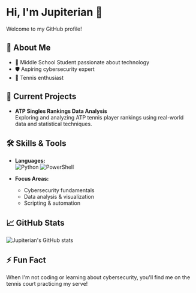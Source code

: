 # Hi, I'm Jupiterian 👋

Welcome to my GitHub profile!

## 👤 About Me

- 🏫 Middle School Student passionate about technology
- 🛡️ Aspiring cybersecurity expert
- 🎾 Tennis enthusiast

## 💼 Current Projects

- **ATP Singles Rankings Data Analysis**  
  Exploring and analyzing ATP tennis player rankings using real-world data and statistical techniques.

## 🛠️ Skills & Tools

- **Languages:**  
  ![Python](https://img.shields.io/badge/-Python-3776AB?logo=python&logoColor=white) ![PowerShell](https://img.shields.io/badge/-PowerShell-5391FE?logo=powershell&logoColor=white)

- **Focus Areas:**  
  - Cybersecurity fundamentals
  - Data analysis & visualization
  - Scripting & automation

## 📈 GitHub Stats

![Jupiterian's GitHub stats](https://github-readme-stats.vercel.app/api?username=Jupiterian&show_icons=true&theme=default)

## ⚡ Fun Fact

When I'm not coding or learning about cybersecurity, you'll find me on the tennis court practicing my serve!

